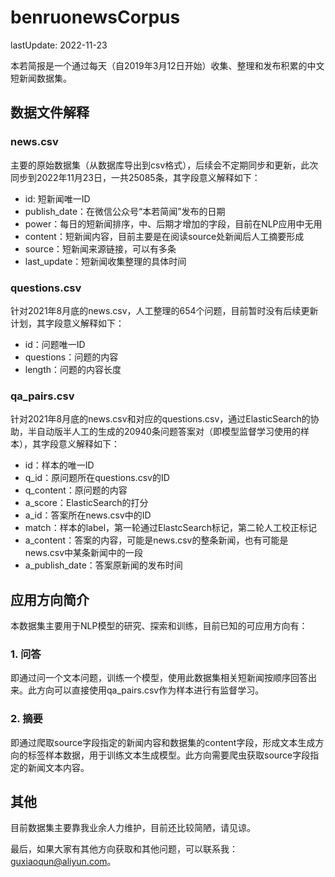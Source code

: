 # benruonewsCorpus

lastUpdate: 2022-11-23

本若简报是一个通过每天（自2019年3月12日开始）收集、整理和发布积累的中文短新闻数据集。

## 数据文件解释

### news.csv

主要的原始数据集（从数据库导出到csv格式），后续会不定期同步和更新，此次同步到2022年11月23日，一共25085条，其字段意义解释如下：

- id: 短新闻唯一ID
- publish_date：在微信公众号“本若简闻”发布的日期
- power：每日的短新闻排序，中、后期才增加的字段，目前在NLP应用中无用
- content：短新闻内容，目前主要是在阅读source处新闻后人工摘要形成
- source：短新闻来源链接，可以有多条
- last_update：短新闻收集整理的具体时间

### questions.csv

针对2021年8月底的news.csv，人工整理的654个问题，目前暂时没有后续更新计划，其字段意义解释如下：

- id：问题唯一ID
- questions：问题的内容
- length：问题的内容长度

### qa_pairs.csv

针对2021年8月底的news.csv和对应的questions.csv，通过ElasticSearch的协助，半自动版半人工的生成的20940条问题答案对（即模型监督学习使用的样本），其字段意义解释如下：

- id：样本的唯一ID
- q_id：原问题所在questions.csv的ID
- q_content：原问题的内容
- a_score：ElasticSearch的打分
- a_id：答案所在news.csv中的ID
- match：样本的label，第一轮通过ElastcSearch标记，第二轮人工校正标记
- a_content：答案的内容，可能是news.csv的整条新闻，也有可能是news.csv中某条新闻中的一段
- a_publish_date：答案原新闻的发布时间

## 应用方向简介

本数据集主要用于NLP模型的研究、探索和训练，目前已知的可应用方向有：

### 1. 问答

即通过问一个文本问题，训练一个模型，使用此数据集相关短新闻按顺序回答出来。此方向可以直接使用qa_pairs.csv作为样本进行有监督学习。

### 2. 摘要

即通过爬取source字段指定的新闻内容和数据集的content字段，形成文本生成方向的标签样本数据，用于训练文本生成模型。此方向需要爬虫获取source字段指定的新闻文本内容。

## 其他

目前数据集主要靠我业余人力维护，目前还比较简陋，请见谅。

最后，如果大家有其他方向获取和其他问题，可以联系我：guxiaoqun@aliyun.com。
